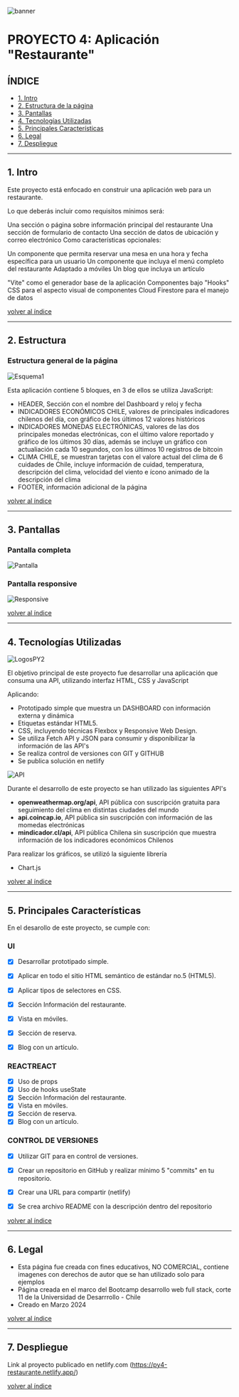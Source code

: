 ![banner](https://github.com/jmurzuar/PY3-API/blob/main/img/banner.png)

# PROYECTO 4: Aplicación "Restaurante"

## **ÍNDICE**

* [1. Intro](#1-intro)
* [2. Estructura de la página](#2-Estructura)
* [3. Pantallas](#3-Pantallas)
* [4. Tecnologías Utilizadas](#4-Tecnologías-Utilizadas)
* [5. Principales Características](#5-Principales-Características)
* [6. Legal](#6-Legal)
* [7. Despliegue](#7-Despliegue)
  
****

## 1. Intro

Este proyecto está enfocado en construir una aplicación web para un restaurante.

Lo que deberás incluir como requisitos mínimos será:

Una sección o página sobre información principal del restaurante
Una sección de formulario de contacto
Una sección de datos de ubicación y correo electrónico
Como características opcionales:

Un componente que permita reservar una mesa en una hora y fecha específica para un usuario
Un componente que incluya el menú completo del restaurante
Adaptado a móviles
Un blog que incluya un artículo

"Vite" como el generador base de la aplicación
Componentes bajo "Hooks"
CSS para el aspecto visual de componentes
Cloud Firestore para el manejo de datos

[volver al índice](#ÍNDICE)
****

## 2. Estructura

### Estructura general de la página
![Esquema1](https://github.com/jmurzuar/PY3-API/blob/main/img/modelo_basico.png)

Esta aplicación contiene 5 bloques, en 3 de ellos se utiliza JavaScript:

- HEADER, Sección con el nombre del Dashboard y reloj y fecha
- INDICADORES ECONÓMICOS CHILE, valores de principales indicadores chilenos del día, con gráfico de los últimos 12 valores históricos
- INDICADORES MONEDAS ELECTRÓNICAS, valores de las dos principales monedas electrónicas, con el último valore reportado y gráfico de los últimos 30 días, además se incluye un gráfico con actualiación cada 10 segundos, con los últimos 10 registros de bitcoin
- CLIMA CHILE, se muestran tarjetas con el valore actual del clima de 6 cuidades de Chile, incluye información de cuidad, temperatura, descripción del clima, velocidad del viento e ícono animado de la descripción del clima 
- FOOTER, información adicional de la página

[volver al índice](#ÍNDICE)
****

## 3. Pantallas

### Pantalla completa
![Pantalla](https://github.com/jmurzuar/PY3-API/blob/main/img/pantalla1.png)

### Pantalla responsive
![Responsive](https://github.com/jmurzuar/PY3-API/blob/main/img/pantalla2.png)


[volver al índice](#ÍNDICE)
****

## 4. Tecnologías Utilizadas

![LogosPY2](https://github.com/jmurzuar/PY3-API/blob/main/img/tecno1.png)

El objetivo principal de este proyecto fue desarrollar una aplicación que consuma una API, utilizando interfaz HTML, CSS y JavaScript

Aplicando:

- Prototipado simple que muestra un DASHBOARD con información externa y dinámica
- Etiquetas estándar HTML5.
- CSS, incluyendo técnicas Flexbox y Responsive Web Design.
- Se utiliza Fetch API y JSON para consumir y disponibilizar la información de las API's
- Se realiza control de versiones con GIT y GITHUB
- Se publica solución en netlify


![API](https://github.com/jmurzuar/PY3-API/blob/main/img/api.png)

Durante el desarrollo de este proyecto se han utilizado las siguientes API's 

- **openweathermap.org/api**, API pública con suscripción gratuita para seguimiento del clima en distintas ciudades del mundo
- **api.coincap.io**, API pública sin suscripción con información de las momedas electrónicas
- **mindicador.cl/api**, API pública Chilena sin suscripción que muestra información de los indicadores económicos Chilenos

Para realizar los gráficos, se utilizó la siguiente librería

- Chart.js


[volver al índice](#ÍNDICE)
****

## 5. Principales Características

En el desarollo de este proyecto, se cumple con:

### UI
- [X] Desarrollar prototipado simple.
- [X] Aplicar en todo el sitio HTML semántico de estándar no.5 (HTML5).
- [X] Aplicar tipos de selectores en CSS.
- [X] Sección Información del restaurante.
- [X] Vista en móviles.
- [X] Sección de reserva.
- [X] Blog con un artículo.


### REACTREACT
- [X] Uso de props
- [X] Uso de hooks useState
- [X] Sección Información del restaurante.
- [X] Vista en móviles.
- [X] Sección de reserva.
- [X] Blog con un artículo.

### CONTROL DE VERSIONES
- [X] Utilizar GIT para en control de versiones.
- [X] Crear un repositorio en GitHub y realizar mínimo 5 "commits" en tu repositorio.
- [X] Crear una URL para compartir (netlify)
- [X] Se crea archivo README con la descripción dentro del repositorio


[volver al índice](#ÍNDICE)
****

## 6. Legal

- Esta página fue creada con fines educativos, NO COMERCIAL, contiene imagenes con derechos de autor que se han utilizado solo para ejemplos
- Página creada en el marco del Bootcamp desarrollo web full stack, corte 11 de la Universidad de Desarrrollo - Chile
- Creado en Marzo 2024
  
[volver al índice](#ÍNDICE)
****

## 7. Despliegue

Link al proyecto publicado en netlify.com (https://py4-restaurante.netlify.app/)

[volver al índice](#ÍNDICE)
